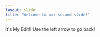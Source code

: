 ```yaml
---
layout: slide
title: "Welcome to our second slide!"
---
```

It's My Edit!!
Use the left arrow to go back!
